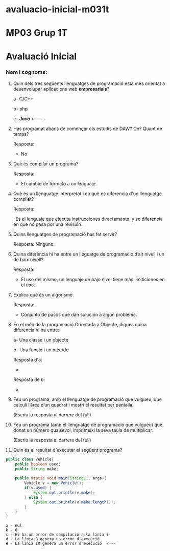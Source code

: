 # avaluacio-inicial-m031t

# MP03 Grup 1T
# Avaluació Inicial

### Nom i cognoms:

1. Quin dels tres següents llenguatges de programació està més orientat a desenvolupar aplicacions web **empresarials**?

    a- C/C++

    b- php

    c- ***Java*** <----

2. Has programat abans de començar els estudis de DAW? On? Quant de temps?

    Resposta: 
    
    
    - No


3. Què és compilar un programa?

    Resposta:
    
    
    - El cambio de formato a un lenguaje.

4. Què és un llenguatge interpretat i en què es diferencia d'un llenguatge compilat?

    Resposta:


    -Es el lenguaje que ejecuta instrucciones directamente, y se diferencia en que no pasa por una revisión.

5. Quins llenguatges de programació has fet servir?

    Resposta: Ninguno.


6. Quina diferència hi ha entre un lleguatge de programació d’alt nivell i un de baix nivell?

    Resposta: 


    - El uso del mismo, un lenguaje de bajo nivel tiene más limiticiones en el uso.

7. Explica què és un algorisme.

    Resposta:


    - Conjunto de pasos que dan solución a algún problema.

8. En el món de la programació Orientada a Objecte, digues quina diferència hi ha entre:

    a- Una classe i un objecte

    b- Una funció i un mètode
    
    
    Resposta d'a:


    - 

    Resposta de b:


    -

9. Feu un programa, amb el llenguatge de programació que vulgueu, que calculi l’àrea d’un quadrat i mostri el resultat per pantalla.

    (Escriu la resposta al darrere del full)

9. Feu un programa (amb el llenguatge de programació que vulgueu) que, donat un número qualsevol, imprimeixi la seva taula de multiplicar.

    (Escriu la resposta al darrere del full)

10. Quin és el resultat d'executar el següent programa?

```java
public class Vehicle{
    public boolean used;
    public String make;
    
    public static void main(String... args){
        Vehicle v = new Vehicle();
        if(v.used) {
            System.out.println(v.make);
        } else {
            System.out.println(v.make.length());
        }
    }
}
```

    a - nul
    b - 0
    c - Hi ha un error de compilació a la línia 7
    d - La línia 8 genera un error d'execució
    e - La línia 10 genera un error d'execució  <---
